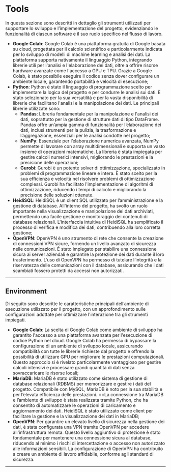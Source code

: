 # Tools
In questa sezione sono descritti in dettaglio gli strumenti utilizzati per supportare lo sviluppo e l’implementazione del progetto, evidenziando le funzionalità di ciascun software e il suo ruolo specifico nel flusso di lavoro.

- **Google Colab**: Google Colab è una piattaforma gratuita di Google basata su cloud, progettata per il calcolo scientifico e particolarmente indicata per lo sviluppo di modelli di machine learning e analisi dei dati. La piattaforma supporta nativamente il linguaggio Python, integrando librerie utili per l'analisi e l'elaborazione dei dati, oltre a offrire risorse hardware avanzate come l'accesso a GPU e TPU. Grazie a Google Colab, è stato possibile eseguire il codice senza dover configurare un ambiente locale, garantendo portabilità e velocità di esecuzione;
- **Python**: Python è stato il linguaggio di programmazione scelto per implementare la logica del progetto e per condurre le analisi sui dati. È stato selezionato per la sua versatilità e per la vasta disponibilità di librerie che facilitano l'analisi e la manipolazione dei dati. Le principali librerie utilizzate sono:
    - **Pandas**: Libreria fondamentale per la manipolazione e l'analisi dei dati, soprattutto per la gestione di strutture dati di tipo DataFrame. Pandas offre un’ampia gamma di funzionalità per l’elaborazione dei dati, inclusi strumenti per la pulizia, la trasformazione e l’aggregazione, essenziali per le analisi condotte nel progetto;
    - **NumPy**: Essenziale per l’elaborazione numerica avanzata, NumPy permette di lavorare con array multidimensionali e supporta un vasto insieme di operazioni matematiche. La libreria è stata impiegata per gestire calcoli numerici intensivi, migliorando le prestazioni e la precisione delle operazioni;
    - **Gurobi**: Gurobi è un potente solver di ottimizzazione, specializzato in problemi di programmazione lineare e intera. È stato scelto per la sua efficienza e velocità nel risolvere problemi di ottimizzazione complessi. Gurobi ha facilitato l'implementazione di algoritmi di ottimizzazione, riducendo i tempi di calcolo e migliorando la precisione delle soluzioni ottenute.
- **HeidiSQL**: HeidiSQL è un client SQL utilizzato per l’amministrazione e la gestione di database. All'interno del progetto, ha svolto un ruolo importante nella visualizzazione e manipolazione dei dati archiviati, permettendo una facile gestione e monitoraggio dei contenuti di database relazionali. L'interfaccia intuitiva di HeidiSQL ha semplificato il processo di verifica e modifica dei dati, contribuendo alla loro corretta gestione;
- **OpenVPN**: OpenVPN è uno strumento di rete che consente la creazione di connessioni VPN sicure, fornendo un livello avanzato di sicurezza nelle comunicazioni. È stato impiegato per stabilire una connessione sicura ai server aziendali e garantire la protezione dei dati durante il loro trasferimento. L'uso di OpenVPN ha permesso di tutelare l’integrità e la riservatezza delle comunicazioni con il database, assicurando che i dati scambiati fossero protetti da accessi non autorizzati.

-----

## Environment
Di seguito sono descritte le caratteristiche principali dell’ambiente di esecuzione utilizzato per il progetto, con un approfondimento sulle configurazioni adottate per ottimizzare l'interazione tra gli strumenti impiegati.
- **Google Colab**: La scelta di Google Colab come ambiente di sviluppo ha garantito l'accesso a una piattaforma avanzata per l'esecuzione di codice Python nel cloud. Google Colab ha permesso di bypassare la configurazione di un ambiente di sviluppo locale, assicurando compatibilità con tutte le librerie richieste dal progetto e offrendo la possibilità di utilizzare GPU per migliorare le prestazioni computazionali. Questo approccio si è rivelato particolarmente vantaggioso per gestire calcoli intensivi e processare grandi quantità di dati senza sovraccaricare le risorse locali;
- **MariaDB**: MariaDB è stato utilizzato come sistema di gestione di database relazionali (RDBMS) per memorizzare e gestire i dati del progetto. Compatibile con MySQL, MariaDB è noto per la sua stabilità e per l’elevata efficienza delle prestazioni. ==La connessione tra MariaDB e l’ambiente di sviluppo è stata realizzata tramite Python, che ha consentito di automatizzare le operazioni di caricamento e aggiornamento dei dati. HeidiSQL è stato utilizzato come client per facilitare la gestione e la visualizzazione dei dati in MariaDB;
- **OpenVPN**: Per garantire un elevato livello di sicurezza nella gestione dei dati, è stata configurata una VPN tramite OpenVPN per accedere all'infrastruttura remota. Questo livello aggiuntivo di protezione è stato fondamentale per mantenere una connessione sicura al database, riducendo al minimo i rischi di intercettazione o accesso non autorizzato alle informazioni sensibili. La configurazione di OpenVPN ha contribuito a creare un ambiente di lavoro affidabile, conforme agli standard di sicurezza.

-----
